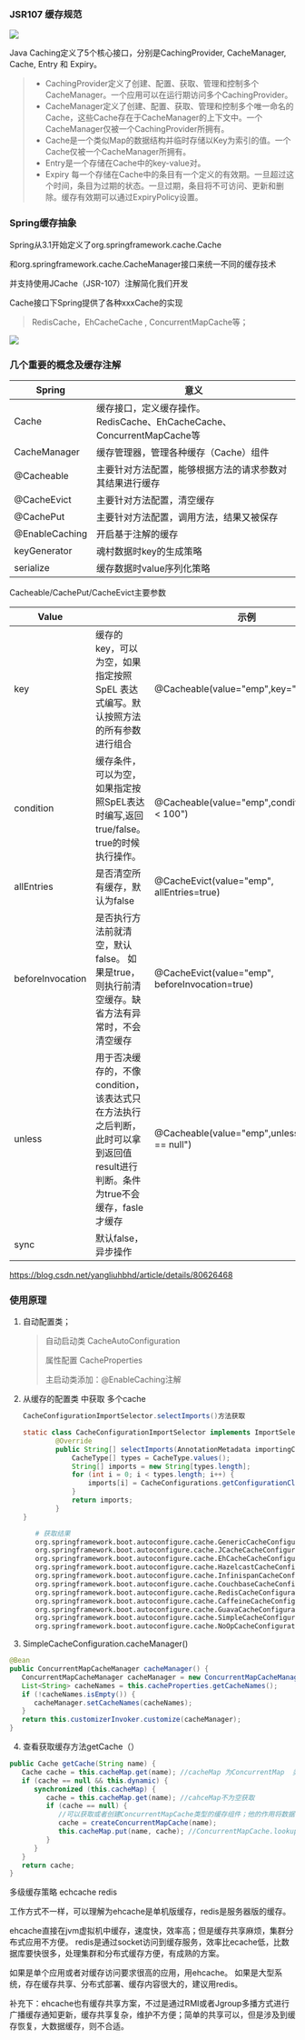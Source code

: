 ### JSR107 缓存规范

![](./images/JSR107.png)

Java Caching定义了5个核心接口，分别是CachingProvider, CacheManager, Cache, Entry 和 Expiry。

> + CachingProvider定义了创建、配置、获取、管理和控制多个CacheManager。一个应用可以在运行期访问多个CachingProvider。
> + CacheManager定义了创建、配置、获取、管理和控制多个唯一命名的Cache，这些Cache存在于CacheManager的上下文中。一个CacheManager仅被一个CachingProvider所拥有。
> + Cache是一个类似Map的数据结构并临时存储以Key为索引的值。一个Cache仅被一个CacheManager所拥有。
> + Entry是一个存储在Cache中的key-value对。
> + Expiry 每一个存储在Cache中的条目有一个定义的有效期。一旦超过这个时间，条目为过期的状态。一旦过期，条目将不可访问、更新和删除。缓存有效期可以通过ExpiryPolicy设置。

### Spring缓存抽象

Spring从3.1开始定义了org.springframework.cache.Cache

和org.springframework.cache.CacheManager接口来统一不同的缓存技术

并支持使用JCache（JSR-107）注解简化我们开发

Cache接口下Spring提供了各种xxxCache的实现

> RedisCache，EhCacheCache , ConcurrentMapCache等；

![](./images/Spring-Cache.png)



### 几个重要的概念及缓存注解

| Spring         | 意义                                                         |
| -------------- | ------------------------------------------------------------ |
| Cache          | 缓存接口，定义缓存操作。<br />RedisCache、EhCacheCache、ConcurrentMapCache等 |
| CacheManager   | 缓存管理器，管理各种缓存（Cache）组件                        |
| @Cacheable     | 主要针对方法配置，能够根据方法的请求参数对其结果进行缓存     |
| @CacheEvict    | 主要针对方法配置，清空缓存                                   |
| @CachePut      | 主要针对方法配置，调用方法，结果又被保存                     |
| @EnableCaching | 开启基于注解的缓存                                           |
| keyGenerator   | 魂村数据时key的生成策略                                      |
| serialize      | 缓存数据时value序列化策略                                    |

Cacheable/CachePut/CacheEvict主要参数

| Value            |                                                              | 示例                                             |
| ---------------- | ------------------------------------------------------------ | ------------------------------------------------ |
| key              | 缓存的key，可以为空，如果指定按照SpEL 表达式编写。默认按照方法的所有参数进行组合 | @Cacheable(value="emp",key="#id")                |
| condition        | 缓存条件，可以为空，如果指定按照SpEL表达时编写,返回true/false。 true的时候执行操作。 | @Cacheable(value="emp",condition="#id < 100")    |
| allEntries       | 是否清空所有缓存，默认为false                                | @CacheEvict(value="emp", allEntries=true)        |
| beforeInvocation | 是否执行方法前就清空，默认false。 如果是true，则执行前清空缓存。缺省方法有异常时，不会清空缓存 | @CacheEvict(value="emp", beforeInvocation=true)  |
| unless           | 用于否决缓存的，不像condition，该表达式只在方法执行之后判断，此时可以拿到返回值result进行判断。条件为true不会缓存，fasle才缓存 | @Cacheable(value="emp",unless="#result == null") |
| sync             | 默认false，异步操作                                          |                                                  |



https://blog.csdn.net/yangliuhbhd/article/details/80626468

### 使用原理

1. 自动配置类；

   > 自动启动类 CacheAutoConfiguration
   >
   > 属性配置 CacheProperties
   >
   > 主启动类添加：@EnableCaching注解

2. 从缓存的配置类 中获取 多个cache

   ```java
   CacheConfigurationImportSelector.selectImports()方法获取
   
   static class CacheConfigurationImportSelector implements ImportSelector {
           @Override
           public String[] selectImports(AnnotationMetadata importingClassMetadata) {
               CacheType[] types = CacheType.values();
               String[] imports = new String[types.length];
               for (int i = 0; i < types.length; i++) {
                   imports[i] = CacheConfigurations.getConfigurationClass(types[i]);
               }
               return imports;
           }
   }
   ```

   ```bash
      # 获取结果
      org.springframework.boot.autoconfigure.cache.GenericCacheConfiguration
      org.springframework.boot.autoconfigure.cache.JCacheCacheConfiguration
      org.springframework.boot.autoconfigure.cache.EhCacheCacheConfiguration
      org.springframework.boot.autoconfigure.cache.HazelcastCacheConfiguration
      org.springframework.boot.autoconfigure.cache.InfinispanCacheConfiguration
      org.springframework.boot.autoconfigure.cache.CouchbaseCacheConfiguration
      org.springframework.boot.autoconfigure.cache.RedisCacheConfiguration
      org.springframework.boot.autoconfigure.cache.CaffeineCacheConfiguration
      org.springframework.boot.autoconfigure.cache.GuavaCacheConfiguration
      org.springframework.boot.autoconfigure.cache.SimpleCacheConfiguration【默认】
      org.springframework.boot.autoconfigure.cache.NoOpCacheConfiguration
   ```

3.  SimpleCacheConfiguration.cacheManager()

   ```java
   @Bean
   public ConcurrentMapCacheManager cacheManager() {
      ConcurrentMapCacheManager cacheManager = new ConcurrentMapCacheManager();
      List<String> cacheNames = this.cacheProperties.getCacheNames();
      if (!cacheNames.isEmpty()) {
         cacheManager.setCacheNames(cacheNames);
      }
      return this.customizerInvoker.customize(cacheManager);
   }
   ```

4.  查看获取缓存方法getCache（）

   ```java
   public Cache getCache(String name) {
      Cache cache = this.cacheMap.get(name); //cacheMap 为ConcurrentMap  类型，获取一个cache组件
      if (cache == null && this.dynamic) {
         synchronized (this.cacheMap) {
            cache = this.cacheMap.get(name); //cahceMap不为空获取
            if (cache == null) {
               //可以获取或者创建ConcurrentMapCache类型的缓存组件；他的作用将数据保存在ConcurrentMap中；
               cache = createConcurrentMapCache(name);   
               this.cacheMap.put(name, cache); //ConcurrentMapCache.lookup();
            }
         }
      }
      return cache;
   }
   ```

   

多级缓存策略 echcache redis

工作方式不一样，可以理解为ehcache是单机版缓存，redis是服务器版的缓存。

ehcache直接在jvm虚拟机中缓存，速度快，效率高；但是缓存共享麻烦，集群分布式应用不方便。
redis是通过socket访问到缓存服务，效率比ecache低，比数据库要快很多，处理集群和分布式缓存方便，有成熟的方案。

如果是单个应用或者对缓存访问要求很高的应用，用ehcache。
如果是大型系统，存在缓存共享、分布式部署、缓存内容很大的，建议用redis。

补充下：ehcache也有缓存共享方案，不过是通过RMI或者Jgroup多播方式进行广播缓存通知更新，缓存共享复杂，维护不方便；简单的共享可以，但是涉及到缓存恢复，大数据缓存，则不合适。

